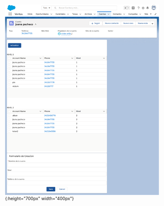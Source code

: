 ![Proyecto](https://github.com/ortizvictorw/Salesforce/blob/master/Proyectos-Salesforce/Prueba-certaconsulting/proyecto.png?raw=true){:height="700px" width="400px"}
